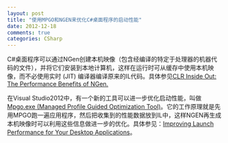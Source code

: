 ```yaml
---
layout: post
title: "使用MPGO和NGEN来优化C#桌面程序的启动性能"
date: 2012-12-18
comments: true
categories: CSharp
---
```

<p>C#桌面程序可以通过NGen创建本机映像（包含经编译的特定于处理器的机器代码的文件），并将它们安装到本地计算机，这样在运行时可从缓存中使用本机映像，而不必使用实时 (JIT) 编译器编译原来的IL代码。具体参见<a href="http://msdn.microsoft.com/en-us/magazine/cc163610.aspx">CLR Inside Out: The Performance Benefits of NGen.</a></p>  <p>在Visual Studio2012中，有一个新的工具可以进一步优化启动性能，叫做<a href="http://msdn.microsoft.com/en-us/library/hh873180.aspx">Mpgo.exe (Managed Profile Guided Optimization Tool)</a>。它的工作原理就是先用MPGO跑一遍应用程序，然后把收集到的性能数据放到IL中，这样NGEN再生成本机映像时可以利用这些信息做进一步的优化。具体参见：<a href="http://blogs.msdn.com/b/dotnet/archive/2012/03/20/improving-launch-performance-for-your-desktop-applications.aspx">Improving Launch Performance for Your Desktop Applications</a>。</p>